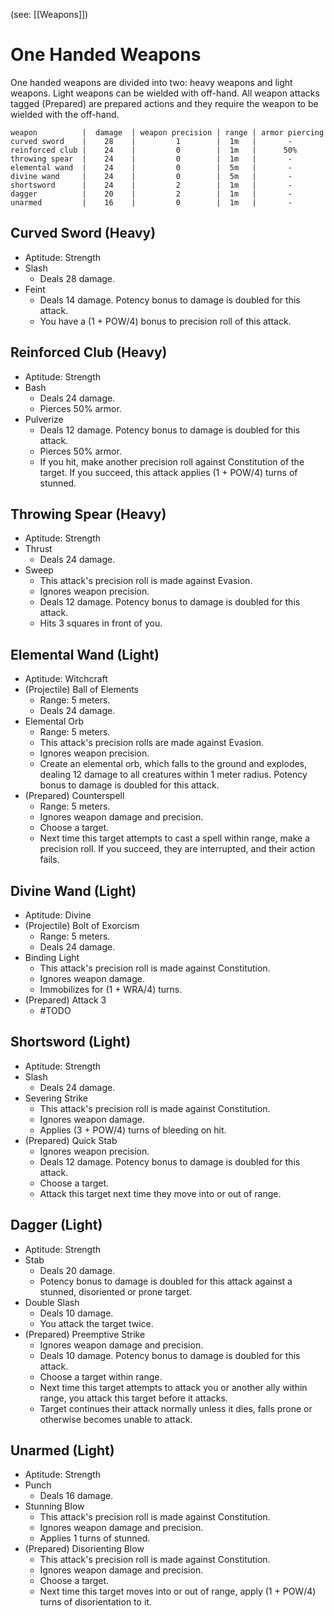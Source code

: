 (see: [[Weapons]])

# One Handed Weapons
One handed weapons are divided into two: heavy weapons and light weapons. Light weapons can be wielded with off-hand. All weapon attacks tagged (Prepared) are prepared actions and they require the weapon to be wielded with the off-hand.

```one_handed_weapons_table
weapon          |  damage  | weapon precision | range | armor piercing
curved sword    |    28    |         1        |  1m   |       -
reinforced club |    24    |         0        |  1m   |      50%
throwing spear  |    24    |         0        |  1m   |       -
elemental wand  |    24    |         0        |  5m   |       -
divine wand     |    24    |         0        |  5m   |       -
shortsword      |    24    |         2        |  1m   |       -
dagger          |    20    |         2        |  1m   |       -
unarmed         |    16    |         0        |  1m   |       -
```

## Curved Sword (Heavy)
+ Aptitude: Strength
+ Slash
	+ Deals 28 damage.
+ Feint
	+ Deals 14 damage. Potency bonus to damage is doubled for this attack. 
	+ You have a (1 + POW/4) bonus to precision roll of this attack.

## Reinforced Club (Heavy)
+ Aptitude: Strength
+ Bash
	+ Deals 24 damage.
	+ Pierces 50% armor.
+ Pulverize
	+ Deals 12 damage. Potency bonus to damage is doubled for this attack.
	+ Pierces 50% armor.
	+ If you hit, make another precision roll against Constitution of the target. If you succeed, this attack applies (1 + POW/4) turns of stunned.

## Throwing Spear (Heavy)
+ Aptitude: Strength
+ Thrust
	+ Deals 24 damage.
+ Sweep
	+ This attack's precision roll is made against Evasion.
	+ Ignores weapon precision.
	+ Deals 12 damage. Potency bonus to damage is doubled for this attack. 
	+ Hits 3 squares in front of you.

## Elemental Wand (Light)
+ Aptitude: Witchcraft
+ (Projectile) Ball of Elements
	+ Range: 5 meters.
	+ Deals 24 damage.
+ Elemental Orb
	+ Range: 5 meters.
	+ This attack's precision rolls are made against Evasion.
	+ Ignores weapon precision.
	+ Create an elemental orb, which falls to the ground and explodes, dealing 12 damage to all creatures within 1 meter radius. Potency bonus to damage is doubled for this attack. 
+ (Prepared) Counterspell
	+ Range: 5 meters.
	+ Ignores weapon damage and precision.
	+ Choose a target. 
	+ Next time this target attempts to cast a spell within range, make a precision roll. If you succeed, they are interrupted, and their action fails.

## Divine Wand (Light)
+ Aptitude: Divine
+ (Projectile) Bolt of Exorcism
	+ Range: 5 meters.
	+ Deals 24 damage.
+ Binding Light
	+ This attack's precision roll is made against Constitution.
	+ Ignores weapon damage.
	+ Immobilizes for (1 + WRA/4) turns.
+ (Prepared) Attack 3
	+ #TODO 

## Shortsword (Light)
+ Aptitude: Strength
+ Slash
	+ Deals 24 damage.
+ Severing Strike
	+ This attack's precision roll is made against Constitution.
	+ Ignores weapon damage.
	+ Applies (3 + POW/4) turns of bleeding on hit.
+ (Prepared) Quick Stab
	+ Ignores weapon precision.
	+ Deals 12 damage. Potency bonus to damage is doubled for this attack. 
	+ Choose a target.
	+ Attack this target next time they move into or out of range.

## Dagger (Light)
+ Aptitude: Strength
+ Stab
	+ Deals 20 damage.
	+ Potency bonus to damage is doubled for this attack against a stunned, disoriented or prone target.
+ Double Slash
	+ Deals 10 damage.
	+ You attack the target twice.
+ (Prepared) Preemptive Strike
	+ Ignores weapon damage and precision.
	+ Deals 10 damage. Potency bonus to damage is doubled for this attack. 
	+ Choose a target within range. 
	+ Next time this target attempts to attack you or another ally within range, you attack this target before it attacks.
	+ Target continues their attack normally unless it dies, falls prone or otherwise becomes unable to attack.  

## Unarmed (Light)
+ Aptitude: Strength
+ Punch
	+ Deals 16 damage.
+ Stunning Blow 
	+ This attack's precision roll is made against Constitution.
	+ Ignores weapon damage and precision.
	+ Applies 1 turns of stunned.
+ (Prepared) Disorienting Blow
	+ This attack's precision roll is made against Constitution.
	+ Ignores weapon damage and precision.
	+ Choose a target. 
	+ Next time this target moves into or out of range, apply (1 + POW/4) turns of disorientation to it.